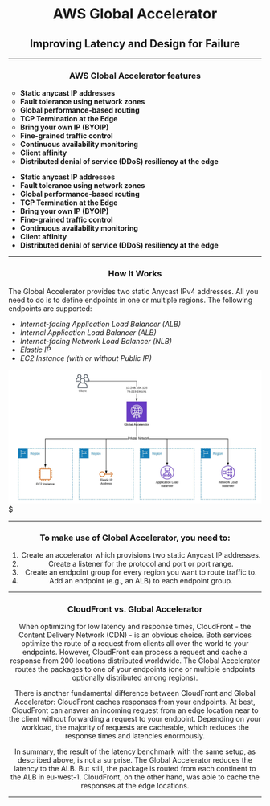 <div  align="center">
    <h1>AWS Global Accelerator </h1>
    <h2>Improving Latency and Design for Failure</h2>
</div>

***
<div  align="center"> 
   <h3>AWS Global Accelerator features</h3>
    <b style="text-align:left">
       <ul style="list-style-type:circle;">
         <li>Static anycast IP addresses</li>
         <li>Fault tolerance using network zones</li>
         <li>Global performance-based routing</li>
         <li>TCP Termination at the Edge</li>
         <li>Bring your own IP (BYOIP)</li>
         <li>Fine-grained traffic control</li>
         <li>Continuous availability monitoring</li>
         <li>Client affinity</li>
         <li>Distributed denial of service (DDoS) resiliency at the edge</li>
       </ul> 
    </b>
</div>

   - __Static anycast IP addresses__
   - __Fault tolerance using network zones__
   - __Global performance-based routing__
   - __TCP Termination at the Edge__
   - __Bring your own IP (BYOIP)__
   - __Fine-grained traffic control__
   - __Continuous availability monitoring__
   - __Client affinity__
   - __Distributed denial of service (DDoS) resiliency at the edge__

***
<div  align="center"> 
   <h3>How It Works</h3>
   </div>

The Global Accelerator provides two static Anycast IPv4 addresses. All you need to do is to define endpoints in one or multiple regions. The following endpoints are supported:

  * _Internet-facing Application Load Balancer (ALB)_
  * _Internal Application Load Balancer (ALB)_
  * _Internet-facing Network Load Balancer (NLB)_
  * _Elastic IP_
  * _EC2 Instance (with or without Public IP)_

 <div align="center">
    <img src="images/global-acelerator.jpg" width="700" />
</div>$

***
<div  align="center"> 
   <h3>To make use of Global Accelerator, you need to:</h3>
     <ol type="1">
       <li>Create an accelerator which provisions two static Anycast IP addresses.</li>
       <li>Create a listener for the protocol and port or port range.</li>
       <li>Create an endpoint group for every region you want to route traffic to.</li>
       <li>Add an endpoint (e.g., an ALB) to each endpoint group.</li>
    </ol>
</div>

***
<div  align="center"> 
   <h3>CloudFront vs. Global Accelerator</h3>
   <p> When optimizing for low latency and response times, CloudFront - the    Content Delivery Network (CDN) - is an obvious choice. Both services optimize the route of a request from clients all over the world to your endpoints. However, CloudFront can process a request and cache a response from 200 locations distributed worldwide. The Global Accelerator routes the packages to one of your endpoints (one or multiple endpoints optionally distributed among regions).

   There is another fundamental difference between CloudFront and Global Accelerator: CloudFront caches responses from your endpoints. At best, CloudFront can answer an incoming request from an edge location near to the client without forwarding a request to your endpoint. Depending on your workload, the majority of requests are cacheable, which reduces the response times and latencies enormously.

   In summary, the result of the latency benchmark with the same setup, as described above, is not a surprise. The Global Accelerator reduces the latency to the ALB. But still, the package is routed from each continent to the ALB in eu-west-1. CloudFront, on the other hand, was able to cache the responses at the edge locations.
   </p>
</div>

***
